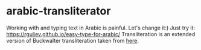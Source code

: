 # arabic-transliterator
Working with and typing text in Arabic is painful. Let's change it:)
Just try it: https://rguliev.github.io/easy-type-for-arabic/
Transliteration is an extended version of Buckwalter transliteration taken from [here](http://corpus.quran.com/java/buckwalter.jsp).
